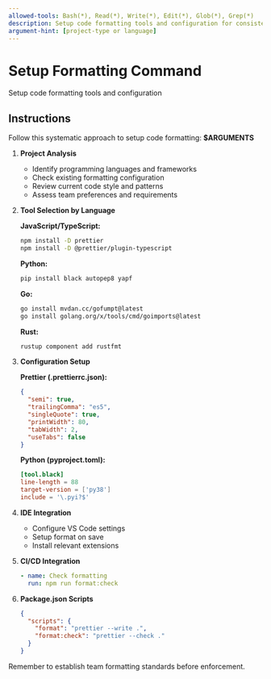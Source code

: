 ```yaml
---
allowed-tools: Bash(*), Read(*), Write(*), Edit(*), Glob(*), Grep(*)
description: Setup code formatting tools and configuration for consistent code style
argument-hint: [project-type or language]
---
```


# Setup Formatting Command

Setup code formatting tools and configuration

## Instructions

Follow this systematic approach to setup code formatting: **$ARGUMENTS**

1. **Project Analysis**
   - Identify programming languages and frameworks
   - Check existing formatting configuration
   - Review current code style and patterns
   - Assess team preferences and requirements

2. **Tool Selection by Language**

   **JavaScript/TypeScript:**

   ```bash
   npm install -D prettier
   npm install -D @prettier/plugin-typescript
   ```

   **Python:**

   ```bash
   pip install black autopep8 yapf
   ```

   **Go:**

   ```bash
   go install mvdan.cc/gofumpt@latest
   go install golang.org/x/tools/cmd/goimports@latest
   ```

   **Rust:**

   ```bash
   rustup component add rustfmt
   ```

3. **Configuration Setup**

   **Prettier (.prettierrc.json):**

   ```json
   {
     "semi": true,
     "trailingComma": "es5",
     "singleQuote": true,
     "printWidth": 80,
     "tabWidth": 2,
     "useTabs": false
   }
   ```

   **Python (pyproject.toml):**

   ```toml
   [tool.black]
   line-length = 88
   target-version = ['py38']
   include = '\.pyi?$'
   ```

4. **IDE Integration**
   - Configure VS Code settings
   - Setup format on save
   - Install relevant extensions

5. **CI/CD Integration**

   ```yaml
   - name: Check formatting
     run: npm run format:check
   ```

6. **Package.json Scripts**
   ```json
   {
     "scripts": {
       "format": "prettier --write .",
       "format:check": "prettier --check ."
     }
   }
   ```

Remember to establish team formatting standards before enforcement.

